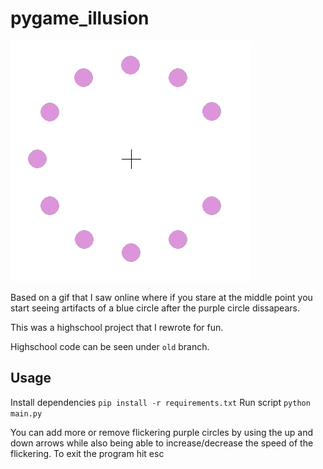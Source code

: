 # pygame_illusion

![Running illusion](static/running.gif)

Based on a gif that I saw online where if you stare at the middle point you start seeing artifacts of a blue circle after the purple circle dissapears.

This was a highschool project that I rewrote for fun.

Highschool code can be seen under `old` branch.
 
## Usage

Install dependencies `pip install -r requirements.txt`
Run script `python main.py`

You can add more or remove flickering purple circles by using the up and down arrows
while also being able to increase/decrease the speed of the flickering.
To exit the program hit esc
